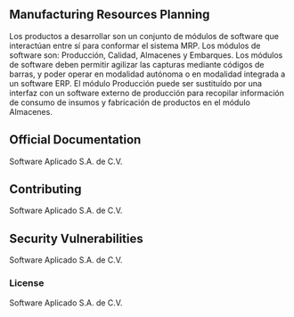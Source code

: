 ## Manufacturing Resources Planning

Los productos a desarrollar son un conjunto de módulos de software que interactúan entre sí para conformar el sistema MRP. Los módulos de software son: Producción, Calidad, Almacenes y Embarques. Los módulos de software deben permitir agilizar las capturas mediante códigos de barras, y poder operar en modalidad autónoma o en modalidad integrada a un software ERP. El módulo Producción puede ser sustituído por una interfaz con un software externo de producción para recopilar información de consumo de insumos y fabricación de productos en el módulo Almacenes.

## Official Documentation

Software Aplicado S.A. de C.V.

## Contributing

Software Aplicado S.A. de C.V.

## Security Vulnerabilities

Software Aplicado S.A. de C.V.

### License

Software Aplicado S.A. de C.V.
